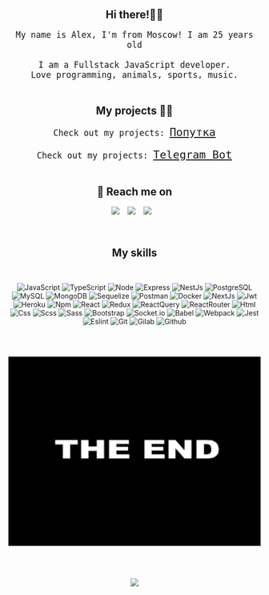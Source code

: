 <!-- <div align="center">
  <img src="https://github.com/gard65/gard65/blob/main/assets/giphy.gif" alt="header"  style="width:1000px; height: 800px"/>
</div> -->


<h2 align="center">Hi there!✌🏼</h2>
<p align="center" style="font-size:120%">
  <samp>My name is Alex, I'm from Moscow! I am 25 years old <br> <br> I am a Fullstack JavaScript developer. <br>
  Love programming, animals, sports, music.
  </samp>
  <br> <br>
</p>


<h2 align="center">My projects 👨‍💻</h2>

<p align="center" style="font-size:120%">
  <samp>Check out my projects: <a href="https://github.com/gard65/cartWeb" target="_blank" style="font-size:130%">Попутка</a>
  </samp>
  <br> <br>
  <samp>Check out my projects: <a href="https://github.com/gard65/telegram_News" target="_blank" style="font-size:130%">Telegram Bot</a>
  </samp>
  <br> <br>
</p>


<h2 align="center">💬 Reach me on</h2>


<p align="center" align='right'>
  <a target="_blank" href="mailto:sanegk@gmail.com"><img
    src="https://img.shields.io/badge/@mail-20232A?style=for-the-badge&logo=gmail"/></a>&nbsp;&nbsp;&nbsp;
  <a target="_blank" href="https://t.me/gard_65"><img
    src="https://img.shields.io/badge/Telegram-20232A?style=for-the-badge&logo=telegram"/></a>&nbsp;&nbsp;&nbsp;
  <a target="_blank" href="https://vk.com/alexdev134"><img
    src="https://img.shields.io/badge/Vkontakte-20232A?style=for-the-badge&logo=Vk&logoColor=4F7DB3"/></a>&nbsp;&nbsp;&nbsp;
</p>

<br>

<h2 align="center">My skills</h2>
<br>

<div align="center">

  ![JavaScript](https://img.shields.io/badge/JavaScript-20232A?style=for-the-badge&logo=javascript)
  ![TypeScript](https://img.shields.io/badge/TypeScript-20232A?style=for-the-badge&logo=typescript)
  ![Node](https://img.shields.io/badge/node-20232A?style=for-the-badge&logo=node.js)
  ![Express](https://img.shields.io/badge/express-20232A?style=for-the-badge&logo=express)
  ![NestJs](https://img.shields.io/badge/nest-20232A?style=for-the-badge&logo=nestjs&logoColor=E0234D)
  ![PostgreSQL](https://img.shields.io/badge/postgresql-20232A?style=for-the-badge&logo=postgresql)
  ![MySQL](https://img.shields.io/badge/MySQL-20232A?style=for-the-badge&logo=MySQL)
  ![MongoDB](https://img.shields.io/badge/mongoDB-20232A?style=for-the-badge&logo=mongoDB)
  ![Sequelize](https://img.shields.io/badge/Sequelize-20232A?style=for-the-badge&logo=Sequelize)
  ![Postman](https://img.shields.io/badge/postman-20232A?style=for-the-badge&logo=postman)
  ![Docker](https://img.shields.io/badge/docker-20232A?style=for-the-badge&logo=docker)
  ![NextJs](https://img.shields.io/badge/next-20232A?style=for-the-badge&logo=next.js)
  ![Jwt](https://img.shields.io/badge/JWT-20232A?style=for-the-badge&logo=jsonwebtokens)
  ![Heroku](https://img.shields.io/badge/Heroku-20232A?style=for-the-badge&logo=Heroku)
  ![Npm](https://img.shields.io/badge/npm-20232A?style=for-the-badge&logo=npm)
  ![React](https://img.shields.io/badge/React-20232A?style=for-the-badge&logo=react)
  ![Redux](https://img.shields.io/badge/Redux-20232A?style=for-the-badge&logo=redux&logoColor=7749BD)
  ![ReactQuery](https://img.shields.io/badge/ReactQuery-20232A?style=for-the-badge&logo=reactquery)
  ![ReactRouter](https://img.shields.io/badge/React_Router-20232A?style=for-the-badge&logo=react-router)
  ![Html](https://img.shields.io/badge/HTML5-20232A?style=for-the-badge&logo=html5)
  ![Css](https://img.shields.io/badge/CSS3-20232A?style=for-the-badge&logo=css3&logoColor=369AD6)
  ![Scss](https://img.shields.io/badge/scss-20232A?style=for-the-badge&logo=sass)
  ![Sass](https://img.shields.io/badge/Sass-20232A?style=for-the-badge&logo=sass)
  ![Bootstrap](https://img.shields.io/badge/Bootstrap-20232A?style=for-the-badge&logo=bootstrap)
  ![Socket.io](https://img.shields.io/badge/socket.io-20232A?style=for-the-badge&logo=socket.io)
  ![Babel](https://img.shields.io/badge/babel-20232A?style=for-the-badge&logo=babel)
  ![Webpack](https://img.shields.io/badge/webpack-20232A?style=for-the-badge&logo=webpack)
  ![Jest](https://img.shields.io/badge/jest-20232A?style=for-the-badge&logo=jest&logoColor=99424F)
  ![Eslint](https://img.shields.io/badge/eslint-20232A?style=for-the-badge&logo=eslint&logoColor=7C7CEA)
  ![Git](https://img.shields.io/badge/git-20232A?style=for-the-badge&logo=git)
  ![Gilab](https://img.shields.io/badge/gitlab-20232A?style=for-the-badge&logo=gitlab)
  ![Github](https://img.shields.io/badge/github-20232A?style=for-the-badge&logo=github)

  <br><br>

</div>

<div align="center">

<img src="assets/V4a1.gif" style="width:1000px" alt="header"/>

<br> <br>

  ![](https://visitor-badge.glitch.me/badge?page_id=T1mur-cod)

</div>
